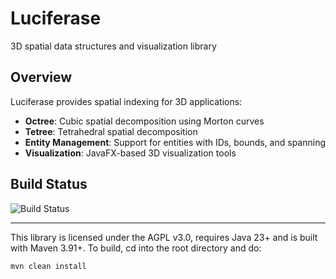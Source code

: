 # Luciferase

3D spatial data structures and visualization library

## Overview

Luciferase provides spatial indexing for 3D applications:
- **Octree**: Cubic spatial decomposition using Morton curves
- **Tetree**: Tetrahedral spatial decomposition
- **Entity Management**: Support for entities with IDs, bounds, and spanning
- **Visualization**: JavaFX-based 3D visualization tools

## Build Status
![Build Status](https://github.com/hellblazer/Luciferase/actions/workflows/maven.yml/badge.svg)

___
This library is licensed under the AGPL v3.0, requires Java 23+ and is built with Maven 3.91+.  To build, cd into the root directory and do:

    mvn clean install
